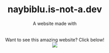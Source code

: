 <h1 align="center">
  naybiblu.is-not-a.dev
</h1>
<p align="center">
  A website made with
  <br><br>
  <br>Want to see this amazing website? Click below!<br>
  <img
   src="https://img.shields.io/badge/TELEPORT-00008B?style=for-the-badge&logo=none&logoColor=white"
</p> 
